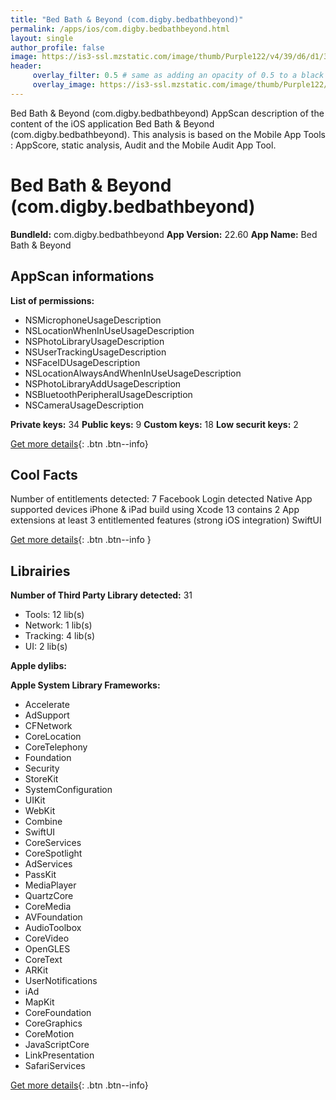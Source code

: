 ```yaml
---
title: "Bed Bath & Beyond (com.digby.bedbathbeyond)"
permalink: /apps/ios/com.digby.bedbathbeyond.html
layout: single
author_profile: false
image: https://is3-ssl.mzstatic.com/image/thumb/Purple122/v4/39/d6/d1/39d6d1e1-bebf-ec94-7c89-46cb5989ef32/AppIcon-1x_U007emarketing-0-4-0-sRGB-85-220.png/512x512bb.jpg
header: 
     overlay_filter: 0.5 # same as adding an opacity of 0.5 to a black background
     overlay_image: https://is3-ssl.mzstatic.com/image/thumb/Purple122/v4/39/d6/d1/39d6d1e1-bebf-ec94-7c89-46cb5989ef32/AppIcon-1x_U007emarketing-0-4-0-sRGB-85-220.png/512x512bb.jpg
---
```

Bed Bath & Beyond (com.digby.bedbathbeyond) AppScan description of the content of the iOS application Bed Bath & Beyond (com.digby.bedbathbeyond). This analysis is based on the Mobile App Tools : AppScore, static analysis, Audit and the Mobile Audit App Tool.

# Bed Bath & Beyond (com.digby.bedbathbeyond)

**BundleId:** com.digby.bedbathbeyond
**App Version:** 22.60
**App Name:** Bed Bath & Beyond


## AppScan informations 

**List of permissions:** 
- NSMicrophoneUsageDescription
- NSLocationWhenInUseUsageDescription
- NSPhotoLibraryUsageDescription
- NSUserTrackingUsageDescription
- NSFaceIDUsageDescription
- NSLocationAlwaysAndWhenInUseUsageDescription
- NSPhotoLibraryAddUsageDescription
- NSBluetoothPeripheralUsageDescription
- NSCameraUsageDescription
  
  
**Private keys:** 34
**Public keys:** 9
**Custom keys:** 18
**Low securit keys:** 2
  
[Get more details](/pricing.html){: .btn .btn--info}

## Cool Facts

Number of entitlements detected: 7
Facebook Login detected
Native App
supported devices iPhone & iPad
build using Xcode 13
contains 2 App extensions
at least 3 entitlemented features (strong iOS integration)
SwiftUI
  
[Get more details](/pricing.html){: .btn .btn--info }

## Librairies 
**Number of Third Party Library detected:** 31
- Tools: 12 lib(s)
- Network: 1 lib(s)
- Tracking: 4 lib(s)
- UI: 2 lib(s)


**Apple dylibs:**


**Apple System Library Frameworks:**
- Accelerate
- AdSupport
- CFNetwork
- CoreLocation
- CoreTelephony
- Foundation
- Security
- StoreKit
- SystemConfiguration
- UIKit
- WebKit
- Combine
- SwiftUI
- CoreServices
- CoreSpotlight
- AdServices
- PassKit
- MediaPlayer
- QuartzCore
- CoreMedia
- AVFoundation
- AudioToolbox
- CoreVideo
- OpenGLES
- CoreText
- ARKit
- UserNotifications
- iAd
- MapKit
- CoreFoundation
- CoreGraphics
- CoreMotion
- JavaScriptCore
- LinkPresentation
- SafariServices


  
[Get more details](/pricing.html){: .btn .btn--info}

